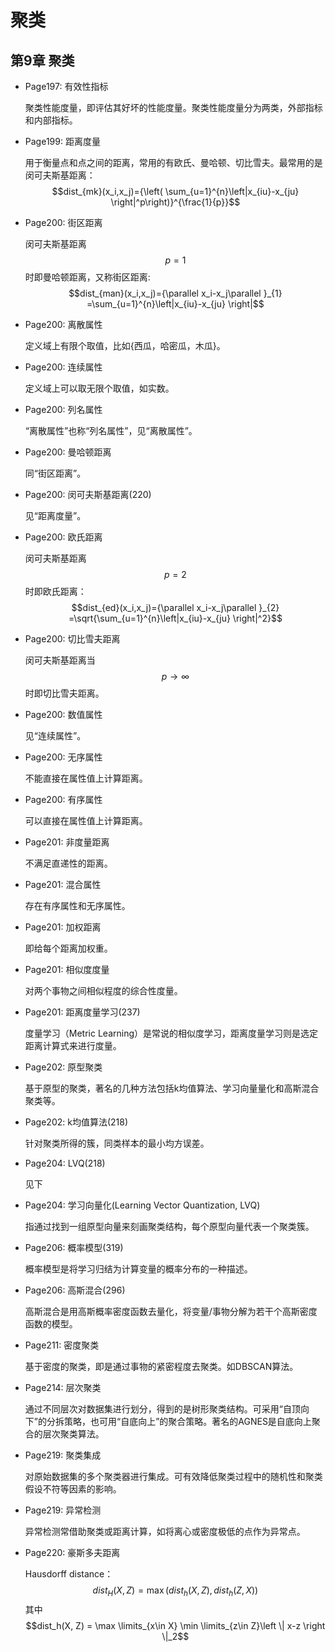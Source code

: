 # 聚类

## 第9章 聚类

* Page197: 有效性指标

  聚类性能度量，即评估其好坏的性能度量。聚类性能度量分为两类，外部指标和内部指标。

* Page199: 距离度量

  用于衡量点和点之间的距离，常用的有欧氏、曼哈顿、切比雪夫。最常用的是闵可夫斯基距离：  
  $$dist_{mk}(x_i,x_j)={\left( \sum_{u=1}^{n}\left|x_{iu}-x_{ju} \right|^p\right)}^{\frac{1}{p}}$$

* Page200: 街区距离

  闵可夫斯基距离$$p=1$$时即曼哈顿距离，又称街区距离: $$dist_{man}(x_i,x_j)={\parallel x_i-x_j\parallel }_{1} =\sum_{u=1}^{n}\left|x_{iu}-x_{ju} \right|$$

* Page200: 离散属性

  定义域上有限个取值，比如{西瓜，哈密瓜，木瓜}。

* Page200: 连续属性

  定义域上可以取无限个取值，如实数。

* Page200: 列名属性

  “离散属性”也称“列名属性”，见“离散属性”。

* Page200: 曼哈顿距离

  同“街区距离”。

* Page200: 闵可夫斯基距离\(220\)

  见“距离度量”。

* Page200: 欧氏距离

  闵可夫斯基距离$$p=2$$时即欧氏距离：  
  $$dist_{ed}(x_i,x_j)={\parallel x_i-x_j\parallel }_{2} =\sqrt{\sum_{u=1}^{n}\left|x_{iu}-x_{ju} \right|^2}$$

* Page200: 切比雪夫距离

  闵可夫斯基距离当$$p\rightarrow \infty$$时即切比雪夫距离。

* Page200: 数值属性

  见“连续属性”。

* Page200: 无序属性

  不能直接在属性值上计算距离。

* Page200: 有序属性

  可以直接在属性值上计算距离。

* Page201: 非度量距离

  不满足直递性的距离。

* Page201: 混合属性

  存在有序属性和无序属性。

* Page201: 加权距离

  即给每个距离加权重。

* Page201: 相似度度量

  对两个事物之间相似程度的综合性度量。

* Page201: 距离度量学习\(237\)

  度量学习（Metric Learning）是常说的相似度学习，距离度量学习则是选定距离计算式来进行度量。

* Page202: 原型聚类

  基于原型的聚类，著名的几种方法包括k均值算法、学习向量量化和高斯混合聚类等。

* Page202: k均值算法\(218\)

  针对聚类所得的簇，同类样本的最小均方误差。

* Page204: LVQ\(218\)

  见下

* Page204: 学习向量化\(Learning Vector Quantization, LVQ\)

  指通过找到一组原型向量来刻画聚类结构，每个原型向量代表一个聚类簇。

* Page206: 概率模型\(319\)

  概率模型是将学习归结为计算变量的概率分布的一种描述。

* Page206: 高斯混合\(296\)

  高斯混合是用高斯概率密度函数去量化，将变量/事物分解为若干个高斯密度函数的模型。

* Page211: 密度聚类

  基于密度的聚类，即是通过事物的紧密程度去聚类。如DBSCAN算法。

* Page214: 层次聚类

  通过不同层次对数据集进行划分，得到的是树形聚类结构。可采用“自顶向下”的分拆策略，也可用“自底向上”的聚合策略。著名的AGNES是自底向上聚合的层次聚类算法。

* Page219: 聚类集成

  对原始数据集的多个聚类器进行集成。可有效降低聚类过程中的随机性和聚类假设不符等因素的影响。

* Page219: 异常检测

  异常检测常借助聚类或距离计算，如将离心或密度极低的点作为异常点。

* Page220: 豪斯多夫距离

  Hausdorff distance： $$dist_H(X, Z) = \max (dist_h(X, Z), dist_h(Z, X))$$ 其中 $$dist_h(X, Z) = \max \limits_{x\in X} \min \limits_{z\in Z}\left \| x-z \right \|_2$$

